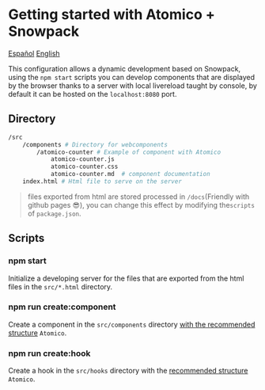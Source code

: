 # Getting started with Atomico + Snowpack

[Español](./lang/spanish.md) [English](./README.md)

This configuration allows a dynamic development based on Snowpack, using the `npm start` scripts you can develop components that are displayed by the browser thanks to a server with local livereload taught by console, by default it can be hosted on the `localhost:8080` port.

## Directory

```bash
/src
    /components # Directory for webcomponents
        /atomico-counter # Example of component with Atomico
            atomico-counter.js
            atomico-counter.css
            atomico-counter.md  # component documentation
    index.html # Html file to serve on the server
```

> files exported from html are stored processed in `/docs`(Friendly with github pages 😎), you can change this effect by modifying the`scripts` of `package.json`.

## Scripts

### npm start

Initialize a developing server for the files that are exported from the html files in the `src/*.html` directory.

### npm run create:component

Create a component in the `src/components` directory [with the recommended structure](https://atomico.gitbook.io/doc/v/es/guias/guias-de-estilo) `Atomico`.

### npm run create:hook

Create a hook in the `src/hooks` directory with the [recommended structure](https://atomico.gitbook.io/doc/v/es/guias/guias-de-estilo) `Atomico`.
